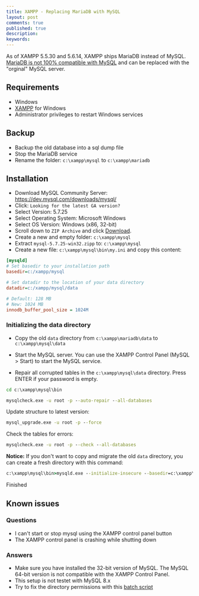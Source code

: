 ```yaml
---
title: XAMPP - Replacing MariaDB with MySQL
layout: post
comments: true
published: true
description: 
keywords: 
---
```


As of XAMPP 5.5.30 and 5.6.14, XAMPP ships MariaDB instead of MySQL.
[MariaDB is not 100% compatible with MySQL](https://mariadb.com/kb/en/mariadb/mariadb-vs-mysql-compatibility/) and can be replaced with the "orginal" MySQL server.

## Requirements

* Windows
* [XAMPP](https://www.apachefriends.org) for Windows
* Administrator privileges to restart Windows services

## Backup

* Backup the old database into a sql dump file
* Stop the MariaDB service
* Rename the folder: `c:\xampp\mysql` to `c:\xampp\mariadb`

## Installation

* Download MySQL Community Server: <https://dev.mysql.com/downloads/mysql/>
* Click: `Looking for the latest GA version?`
* Select Version: 5.7.25
* Select Operating System: Microsoft Windows
* Select OS Version: Windows (x86, 32-bit)
* Scroll down to `ZIP Archive` and click [Download](https://dev.mysql.com/get/Downloads/MySQL-5.7/mysql-5.7.25-win32.zip).
* Create a new and empty folder: `c:\xampp\mysql`
* Extract `mysql-5.7.25-win32.zipp` to: `c:\xampp\mysql`
* Create a new file: `c:\xampp\mysql\bin\my.ini` and copy this content:

```ini
[mysqld]
# Set basedir to your installation path
basedir=c:/xampp/mysql

# Set datadir to the location of your data directory
datadir=c:/xampp/mysql/data

# Default: 128 MB
# New: 1024 MB
innodb_buffer_pool_size = 1024M
```

### Initializing the data directory

* Copy the old `data` directory from `c:\xampp\mariadb\data` to  `c:\xampp\mysql\data`

* Start the MySQL server. You can use the XAMPP Control Panel (MySQL > Start) to start the MySQL service.

* Repair all corrupted tables in the `c:\xampp\mysql\data` directory. Press ENTER if your password is empty.

```cmd
cd c:\xampp\mysql\bin
```

```cmd
mysqlcheck.exe -u root -p --auto-repair --all-databases
```

Update structure to latest version:

```cmd
mysql_upgrade.exe -u root -p --force
```

Check the tables for errors:
  
```cmd
mysqlcheck.exe -u root -p --check --all-databases
```

**Notice:** If you don't want to copy and migrate the old `data` directory, you can create a fresh directory 
with this command:

```cmd
c:\xampp\mysql\bin>mysqld.exe --initialize-insecure --basedir=c:\xampp\mysql --datadir=c:\xampp\mysql\data
```

Finished

## Known issues

### Questions

* I can't start or stop mysql using the XAMPP control panel button
* The XAMPP control panel is crashing while shutting down

### Answers

* Make sure you have installed the 32-bit version of MySQL. The MySQL 64-bit version is not compatible with the XAMPP Control Panel.
* This setup is not testet with MySQL 8.x
* Try to fix the directory permissions with this [batch script](https://odan.github.io/2017/01/13/reset-windows-folder-permissions.html)
